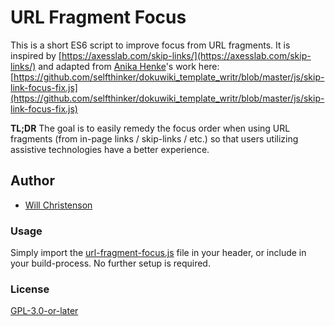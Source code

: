 # URL Fragment Focus
This is a short ES6 script to improve focus from URL fragments. It is inspired by [https://axesslab.com/skip-links/](https://axesslab.com/skip-links/) and adapted from [Anika Henke](https://github.com/selfthinker)'s work here: [https://github.com/selfthinker/dokuwiki_template_writr/blob/master/js/skip-link-focus-fix.js](https://github.com/selfthinker/dokuwiki_template_writr/blob/master/js/skip-link-focus-fix.js)

**TL;DR** The goal is to easily remedy the focus order when using URL fragments (from in-page links / skip-links / etc.) so that users utilizing assistive technologies have a better experience.

## Author
- [Will Christenson](https://github.com/MrSpecific)

### Usage
Simply import the [url-fragment-focus.js](url-fragment-focus.js) file in your header, or include in your build-process. No further setup is required.

### License
[GPL-3.0-or-later](https://choosealicense.com/licenses/gpl-3.0/)
